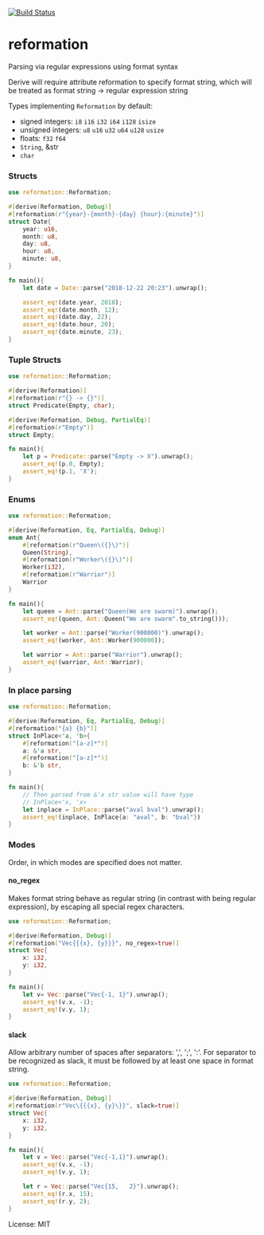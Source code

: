 [![Build Status](https://travis-ci.org/hukumka/reformation.svg?branch=master)](https://travis-ci.org/hukumka/reformation)

# reformation

Parsing via regular expressions using format syntax

Derive will require attribute reformation to specify format string,
which will be treated as format string -> regular expression string

Types implementing `Reformation` by default:

+ signed integers: `i8` `i16` `i32` `i64` `i128` `isize`
+ unsigned integers: `u8` `u16` `u32` `u64` `u128` `usize`
+ floats: `f32` `f64`
+ `String`, &str
+ `char`

### Structs

```rust
use reformation::Reformation;

#[derive(Reformation, Debug)]
#[reformation(r"{year}-{month}-{day} {hour}:{minute}")]
struct Date{
    year: u16,
    month: u8,
    day: u8,
    hour: u8,
    minute: u8,
}

fn main(){
    let date = Date::parse("2018-12-22 20:23").unwrap();

    assert_eq!(date.year, 2018);
    assert_eq!(date.month, 12);
    assert_eq!(date.day, 22);
    assert_eq!(date.hour, 20);
    assert_eq!(date.minute, 23);
}
```

### Tuple Structs

```rust
use reformation::Reformation;

#[derive(Reformation)]
#[reformation(r"{} -> {}")]
struct Predicate(Empty, char);

#[derive(Reformation, Debug, PartialEq)]
#[reformation(r"Empty")]
struct Empty;

fn main(){
    let p = Predicate::parse("Empty -> X").unwrap();
    assert_eq!(p.0, Empty);
    assert_eq!(p.1, 'X');
}
```

### Enums
```rust
use reformation::Reformation;

#[derive(Reformation, Eq, PartialEq, Debug)]
enum Ant{
    #[reformation(r"Queen\({}\)")]
    Queen(String),
    #[reformation(r"Worker\({}\)")]
    Worker(i32),
    #[reformation(r"Warrior")]
    Warrior
}

fn main(){
    let queen = Ant::parse("Queen(We are swarm)").unwrap();
    assert_eq!(queen, Ant::Queen("We are swarm".to_string()));

    let worker = Ant::parse("Worker(900000)").unwrap();
    assert_eq!(worker, Ant::Worker(900000));

    let warrior = Ant::parse("Warrior").unwrap();
    assert_eq!(warrior, Ant::Warrior);
}
```

### In place parsing
```rust
use reformation::Reformation;

#[derive(Reformation, Eq, PartialEq, Debug)]
#[reformation("{a} {b}")]
struct InPlace<'a, 'b>{
    #[reformation("[a-z]*")]
    a: &'a str,
    #[reformation("[a-z]*")]
    b: &'b str,
}

fn main(){
    // Then parsed from &'x str value will have type
    // InPlace<'x, 'x>
    let inplace = InPlace::parse("aval bval").unwrap();
    assert_eq!(inplace, InPlace{a: "aval", b: "bval"})
}
```

### Modes

Order, in which modes are specified does not matter.

#### no_regex

Makes format string behave as regular string (in contrast with being regular expression),
by escaping all special regex characters.

```rust
use reformation::Reformation;

#[derive(Reformation, Debug)]
#[reformation("Vec{{{x}, {y}}}", no_regex=true)]
struct Vec{
    x: i32,
    y: i32,
}

fn main(){
    let v= Vec::parse("Vec{-1, 1}").unwrap();
    assert_eq!(v.x, -1);
    assert_eq!(v.y, 1);
}
```

#### slack

Allow arbitrary number of spaces after separators: ',', ';', ':'. For separator to be recognized
as slack, it must be followed by at least one space in format string.

```rust
use reformation::Reformation;

#[derive(Reformation, Debug)]
#[reformation(r"Vec\{{{x}, {y}\}}", slack=true)]
struct Vec{
    x: i32,
    y: i32,
}

fn main(){
    let v = Vec::parse("Vec{-1,1}").unwrap();
    assert_eq!(v.x, -1);
    assert_eq!(v.y, 1);

    let r = Vec::parse("Vec{15,   2}").unwrap();
    assert_eq!(r.x, 15);
    assert_eq!(r.y, 2);
}
```

License: MIT
